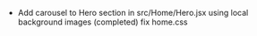 - Add carousel to Hero section in src/Home/Hero.jsx using local background images (completed)
fix home.css
